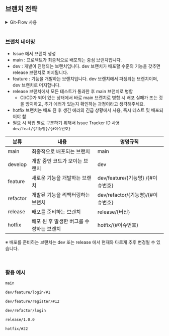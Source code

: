 ## 브랜치 전략

<details>
<summary>Git-Flow 사용</summary>

![image](https://github.com/user-attachments/assets/16fe6e24-98ba-4aa8-b5c8-ecf7874ef638)

</details>

<br>

### 브랜치 네이밍
* Issue 에서 브랜치 생성
* main : 프로젝트가 최종적으로 배포되는 중심 브랜치입니다.
* dev : 개발이 진행되는 브랜치입니다. dev 브랜치가 배포할 수준의 기능을 갖추면 release 브랜치로 머지됩니다.
* feature : 기능을 개발하는 브랜치입니다. dev 브랜치에서 파생되는 브랜치이며, dev 브랜치로 머지합니다.
* release 브랜치에서 모든 테스트가 통과한 후 main 브랜치로 병합
  * CI/CD가 되어 있는 상태에서 바로 main 브랜치로 병합 시 배포 실패가 뜨는 것을 방지하고,
    추가 에러가 있는지 확인하는 과정이라고 생각해주세요.
* hotfix 브랜치는 배포 된 후 생긴 에러의 긴급 상황에서 사용, 즉시 테스트 및 배포되어야 함
* 필요 시 작업 별로 구분하기 위해서 Issue Tracker ID 사용  
  `dev/feat/{기능명}/{#이슈번호}`

| 분류 | 내용 | 명명규칙 |
| --- | --- | --- |
| main | 최종적으로 배포되는 브랜치 | main |
| develop | 개발 중인 코드가 모이는 브랜치 | dev |
| feature | 새로운 기능을 개발하는 브랜치 | dev/feature/{기능명} /{#이슈번호} |
| refactor | 개발된 기능을 리팩터링하는 브랜치 | dev/refactor/{기능명}/{#이슈번호} |
| release | 배포를 준비하는 브랜치 | release/{버전} |
| hotfix | 배포 된 후 발생한 버그를 수정하는 브랜치 | hotfix/(#이슈번호) |

※ 배포를 준비하는 브랜치는 dev 또는 release 에서 현재와 다르게 추후 변경될 수 있습니다.

<br>

### 활용 예시
```markdown
main

dev/feature/login/#1

dev/feature/register/#12

dev/refactor/login

release/1.0.0

hotfix/#22
```
